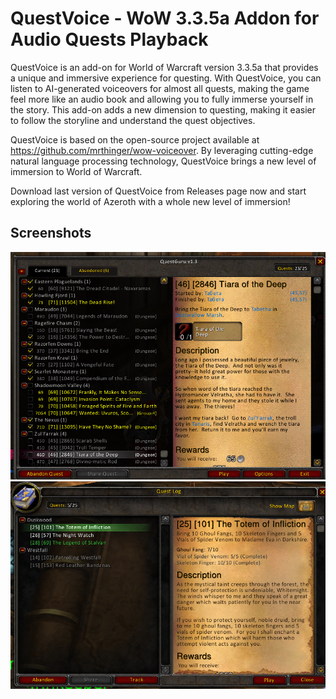 # QuestVoice - WoW 3.3.5a Addon for Audio Quests Playback

QuestVoice is an add-on for World of Warcraft version 3.3.5a that provides a unique and immersive experience for questing. With QuestVoice, you can listen to AI-generated voiceovers for almost all quests, making the game feel more like an audio book and allowing you to fully immerse yourself in the story. This add-on adds a new dimension to questing, making it easier to follow the storyline and understand the quest objectives.

QuestVoice is based on the open-source project available at https://github.com/mrthinger/wow-voiceover. By leveraging cutting-edge natural language processing technology, QuestVoice brings a new level of immersion to World of Warcraft.

Download last version of QuestVoice from Releases page now and start exploring the world of Azeroth with a whole new level of immersion!

## Screenshots

![QuestGuru Play button](screenshots/QuestGuru.png?raw=true "QuestGuru Play button")
![QuestGuru Play button](screenshots/native.png?raw=true "Native Play button")
